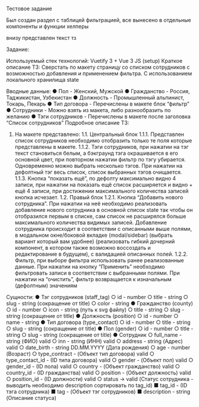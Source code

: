 Тестовое задание 

Был создан раздел с таблицей фильтрацией, все вынесено в отдельные компоненты и функции хелперы 

внизу представлен текст тз

Задание:

Используемый стек технологий:
Vuetify 3 + Vue 3 JS (setup)
Краткое описание ТЗ:
Сверстать по макету страницу со списком сотрудников с возможностью добавления и
применением фильтра. С использованием локального хранилища state

Вводные данные:
● Пол - Женский, Мужской
● Гражданство - Россия, Таджикистан, Узбекистан
● Должность - Промышленный альпинист, Токарь, Пекарь
● Тип договора - Перечислены в макете блок “фильтр”
● Сотрудники - Можно взять из макета, либо разнообразить по желанию
● Тэги сотрудников - Перечислены в макете после заголовка “Список
сотрудников”
Подробное описание ТЗ:
1. На макете представлено:
1.1. Центральный блок
1.1.1. Представлен список сотрудников необходимо отобразить только
те поля которые представлены в макете.
1.1.2. Тэги сотрудников, при нажатии на тэг текст становиться белым, а
бэкграунд тэга окрашивается в его основной цвет, при повторном
нажатии фильтр по тэгу убирается. Одновременно можно выбрать
несколько тэгов. При нажатии на дефолтный тэг весь список,
список выбранных тэгов очищается.
1.1.3. Кнопка “показать ещё”, по дефолту максимально видно 4 записи,
при нажатии на показать ещё список расширяется и видно + ещё
4 записи, при достижении максимального количества записей
кнопка исчезает.
1.2. Правый блок
1.2.1. Кнопка “Добавить нового сотрудника”. При нажатии на неё
необходимо реализовать добавление нового сотрудника в
основной список state так чтобы он отобразился первым в списке,
сам список не расширялся больше максимального количества
видимых записей. Добавление сотрудника происходит в
соответствии с описанными выше полями, в модальном
окне/боковой вкладке (modal/sidebar) (выбрать вариант который
вам удобнее) (реализовать гибкий дочерний компонент, в котором
также возможно воссоздать и редактирование в будущем), с
валидацией описанных полей.
1.2.2. Фильтр, при выборе фильтра использовать ранее реализованные
данные. При нажатии на кнопку “Применить” необходимо
фильтровать записи в соответствии с выбранными полями. При
нажатии на “очистить”, фильтр возвращается к изначальным
(дефолтным) значениям

Сущности:
● Тэг сотрудников (staff_tag)
○ id - number
○ title - string
○ slug - string (сокращение от title)
○ color - string
● Гражданство (county)
○ id - number
○ icon - string (путь к svg файлу)
○ title - string
○ slug - string (сокращение от title)
● Должность (position)
○ id - number
○ name - string
● Тип договора (type_contact)
○ id - number
○ title - string
○ slug - string (сокращение от title)
● Пол (gender)
○ id - number
○ title - string
○ slug - string (сокращение от title)
● Сотрудник
○ full_name - string (ФИО) valid
○ inn - string (ИНН) valid
○ address - string (Адрес) valid
○ date_birth - string DD.MM.YYYY (Дата рождения)
○ age - number (Возраст)
○ type_contract - (Объект тип договора) valid
○ type_contact_id - (ID типа договора) valid
○ gender - (Объект пол) valid
○ gender_id - (ID пола) valid
○ country - (Объект гражданство) valid
○ country_id - (ID гражданства) valid
○ position - (Объект должность) valid
○ position_id - (ID должности) valid
○ status -> valid (Статус сотрудника - выводить необходимо description
сортировать по tag_id)
■ tag_id - (ID тэга сотрудника)
■ tag - (Объект тэг сотрудников)
■ description - string (Описание статуса)

